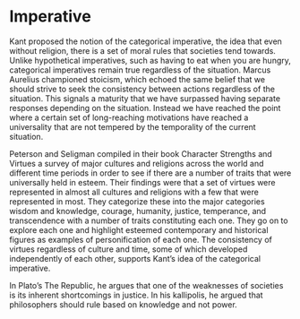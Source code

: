 
# Imperative

Kant proposed the notion of the categorical imperative, the idea that even without religion, there is a set of moral rules that societies tend towards. Unlike hypothetical imperatives, such as having to eat when you are hungry, categorical imperatives remain true regardless of the situation.
Marcus Aurelius championed stoicism, which echoed the same belief that we should strive to seek the consistency between actions regardless of the situation. This signals a maturity that we have surpassed having separate responses depending on the situation. Instead we have reached the point where a certain set of long-reaching motivations have reached a universality that are not tempered by the temporality of the current situation.


Peterson and Seligman compiled in their book Character Strengths and Virtues a survey of major cultures and religions across the world and different time periods in order to see if there are a number of traits that were universally held in esteem. Their findings were that a set of virtues were represented in almost all cultures and religions with a few that were represented in most. They categorize these into the major categories wisdom and knowledge, courage, humanity, justice, temperance, and transcendence with a number of traits constituting each one. They go on to explore each one and highlight esteemed contemporary and historical figures as examples of personification of each one.
The consistency of virtues regardless of culture and time, some of which developed independently of each other, supports Kant’s idea of the categorical imperative.

In Plato’s The Republic, he argues that one of the weaknesses of societies is its inherent shortcomings in justice. In his kallipolis, he argued that philosophers should rule based on knowledge and not power.
